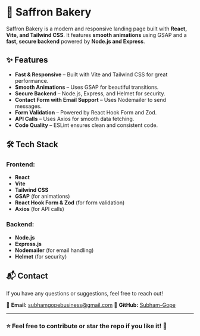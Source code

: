 # 🍰 Saffron Bakery

Saffron Bakery is a modern and responsive landing page built with **React, Vite, and Tailwind CSS**. It features **smooth animations** using GSAP and a **fast, secure backend** powered by **Node.js and Express**.

## ✨ Features

- **Fast & Responsive** – Built with Vite and Tailwind CSS for great performance.
- **Smooth Animations** – Uses GSAP for beautiful transitions.
- **Secure Backend** – Node.js, Express, and Helmet for security.
- **Contact Form with Email Support** – Uses Nodemailer to send messages.
- **Form Validation** – Powered by React Hook Form and Zod.
- **API Calls** – Uses Axios for smooth data fetching.
- **Code Quality** – ESLint ensures clean and consistent code.

## 🛠 Tech Stack

### Frontend:
- **React**
- **Vite**
- **Tailwind CSS**
- **GSAP** (for animations)
- **React Hook Form & Zod** (for form validation)
- **Axios** (for API calls)

### Backend:
- **Node.js**
- **Express.js**
- **Nodemailer** (for email handling)
- **Helmet** (for security)

## 📬 Contact
If you have any questions or suggestions, feel free to reach out!

📧 **Email:** [subhamgopebusiness@gmail.com](mailto:subhamgopebusiness@gmail.com)
🔗 **GitHub:** [Subham-Gope](https://github.com/Subham-Gope)

---

### ⭐ Feel free to contribute or star the repo if you like it! 🚀

